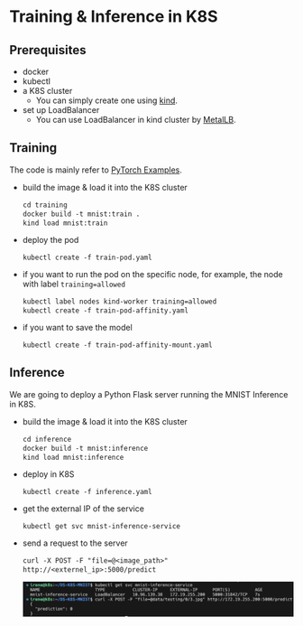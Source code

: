 # Training & Inference in K8S
## Prerequisites
- docker
- kubectl
- a K8S cluster
    - You can simply create one using [kind](https://kind.sigs.k8s.io/).
- set up LoadBalancer
    - You can use LoadBalancer in kind cluster by [MetalLB](https://kind.sigs.k8s.io/docs/user/loadbalancer/).

## Training
The code is mainly refer to [PyTorch Examples](https://github.com/pytorch/examples/tree/main/mnist).
- build the image & load it into the K8S cluster
    ```
    cd training
    docker build -t mnist:train .
    kind load mnist:train
    ```
- deploy the pod
    ```
    kubectl create -f train-pod.yaml
    ```
- if you want to run the pod on the specific node, for example, the node with label `training=allowed`
    ```
    kubectl label nodes kind-worker training=allowed
    kubectl create -f train-pod-affinity.yaml
    ```
- if you want to save the model
    ```
    kubectl create -f train-pod-affinity-mount.yaml
    ```

## Inference
We are going to deploy a Python Flask server running the MNIST Inference in K8S.
- build the image & load it into the K8S cluster
    ```
    cd inference
    docker build -t mnist:inference
    kind load mnist:inference
    ```
- deploy in K8S
    ```
    kubectl create -f inference.yaml
    ```
- get the external IP of the service
    ```
    kubectl get svc mnist-inference-service
    ```
- send a request to the server
    ```
    curl -X POST -F "file=@<image_path>" http://<externel_ip>:5000/predict
    ```
    ![](docs/img/request.png)
